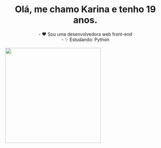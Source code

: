 
<h1 align="center"> Olá, me chamo Karina e tenho 19 anos.</h1>
<div align="center">
- ❤️ Sou uma desenvolvedora web front-end </br>
- ✨ Estudando: Python 
</div></br>
<div align="center" style="display:inline;">
<img src="https://cdn.discordapp.com/attachments/725539486951538750/898375155527602206/download20211004220110.png"  style='width:300px'/>
</div>
